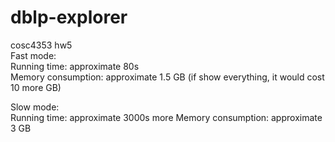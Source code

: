 # dblp-explorer
cosc4353 hw5  
Fast mode:   
Running time: approximate 80s  
Memory consumption: approximate 1.5 GB  (if show everything, it would cost 10 more GB)

Slow mode:  
Running time: approximate 3000s more 
Memory consumption: approximate 3 GB  
